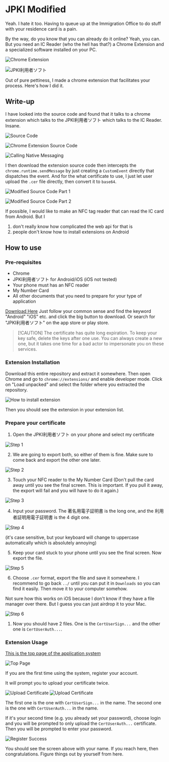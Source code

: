 # JPKI Modified

Yeah. I hate it too. Having to queue up at the Immigration Office to do stuff with your residence card is a pain. 

By the way, do you know that you can already do it online? Yeah, you can. But you need an IC Reader (who the hell has that?) a Chrome Extension and a specialized software installed on your PC. 

![Chrome Extension](./docs/crx.png)

![JPKI利用者ソフト](./docs/jpki-user.png)

Out of pure pettiness, I made a chrome extension that facilitates your process. Here's how I did it.

## Write-up

I have looked into the source code and found that it talks to a chrome extension which talks to the JPKI利用者ソフト which talks to the IC Reader. Insane.

![Source Code](./docs/source.png)

![Chrome Extension Source Code](./docs/extension-source.png)

![Calling Native Messaging](./docs/call-native-source.png)

I then download the extension source code then intercepts the `chrome.runtime.sendMessage` by just creating a `CustomEvent` directly that dispatches the event. And for the what certificate to use, I just let user upload the `.cer` file directly, then convert it to `base64`.

![Modified Source Code Part 1](./docs/mod-part1.png)

![Modified Source Code Part 2](./docs/mod-part2.png)

If possible, I would like to make an NFC tag reader that can read the IC card from Android. But I

1. don't really know how complicated the web api for that is
2. people don't know how to install extensions on Android

## How to use

### Pre-requisites
- Chrome
- JPKI利用者ソフト for Android/iOS (iOS not tested)
- Your phone must has an NFC reader
- My Number Card
- All other documents that you need to prepare for your type of application

[Download Here](https://www.jpki.go.jp/download)
Just follow your common sense and find the keyword "Android" "iOS" etc. and click the big button to download. Or search for "JPKI利用者ソフト" on the app store or play store.

> [!CAUTION] The certificate has quite long expiration. To keep your key safe, delete the keys after one use. You can always create a new one, but it takes one time for a bad actor to impersonate you on these services.

### Extension Installation

Download this entire repository and extract it somewhere. Then open Chrome and go to `chrome://extensions/` and enable developer mode. Click on "Load unpacked" and select the folder where you extracted the repository.

![How to install extension](./docs/how-to-install.png)

Then you should see the extension in your extension list. 

### Prepare your certificate

1. Open the JPKI利用者ソフト on your phone and select my certificate

![Step 1](./docs/step-1.jpg)

2. We are going to export both, so either of them is fine. Make sure to come back and export the other one later.

![Step 2](./docs/step-2.jpg)

3. Touch your NFC reader to the My Number Card 
(Don't pull the card away until you see the final screen. This is important. If you pull it away, the export will fail and you will have to do it again.)

![Step 3](./docs/step-3.jpg)

4. Input your password. The 著名用電子証明書 is the long one, and the 利用者証明用電子証明書 is the 4 digit one.

![Step 4](./docs/step-4.jpg)

(it's case sensitive, but your keyboard will change to uppercase automatically which is absolutely annoying)

5. Keep your card stuck to your phone until you see the final screen. Now export the file.

![Step 5](./docs/step-5.jpg)

6. Choose `.cer` format, export the file and save it somewhere. I recommend to go back `../` until you can put it in `Downloads` so you can find it easily. Then move it to your computer somehow. 

Not sure how this works on iOS because I don't know if they have a file manager over there. But I guess you can just airdrop it to your Mac.

![Step 6](./docs/step-6.jpg)

1. Now you should have 2 files. One is the `CertUserSign...` and the other one is `CertUserAuth...`.

### Extension Usage

[This is the top page of the application system](https://www.ras-immi.moj.go.jp/WC01/WCAAS010/ras?dispOutputEvent=)

![Top Page](./docs/top-page.png)

If you are the first time using the system, register your account. 

It will prompt you to upload your certificate twice.

![Upload Certificate](./docs/upload-signing-cert-prompt.png)
![Upload Certificate](./docs/upload-auth-cert-prompt.png)

The first one is the one with `CertUserSign...` in the name. The second one is the one with `CertUserAuth...` in the name.

If it's your second time (e.g. you already set your password), choose login and you will be prompted to only upload the `CertUserAuth...` certificate. Then you will be prompted to enter your password.

![Register Success](./docs/register-success.png)

You should see the screen above with your name. If you reach here, then congratulations. Figure things out by yourself from here.